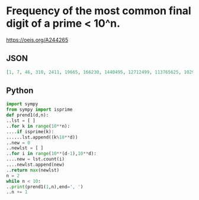 # Frequency of the most common final digit of a prime < 10^n\.
https://oeis.org/A244265
## JSON
```JSON
[1, 7, 46, 310, 2411, 19665, 166230, 1440495, 12712499, 113765625, 1029518337, 9401997000, 86516427946, 801235615814]
```
## Python
```Python
import sympy
from sympy import isprime
def prend1(d,n):
..lst = [ ]
..for k in range(10**n):
....if isprime(k):
......lst.append((k%10**d))
..new = 0
..newlst = [ ]
..for i in range(10**(d-1),10**d):
....new = lst.count(i)
....newlst.append(new)
..return max(newlst)
n = 2
while n < 10:
..print(prend1(1,n),end=', ')
..n += 1
```
